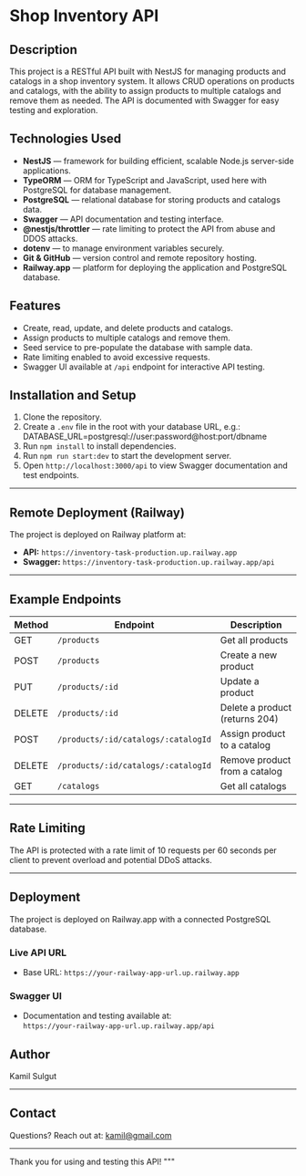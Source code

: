 # Shop Inventory API

## Description

This project is a RESTful API built with NestJS for managing products and catalogs in a shop inventory system. It allows CRUD operations on products and catalogs, with the ability to assign products to multiple catalogs and remove them as needed. The API is documented with Swagger for easy testing and exploration.

## Technologies Used

- **NestJS** — framework for building efficient, scalable Node.js server-side applications.
- **TypeORM** — ORM for TypeScript and JavaScript, used here with PostgreSQL for database management.
- **PostgreSQL** — relational database for storing products and catalogs data.
- **Swagger** — API documentation and testing interface.
- **@nestjs/throttler** — rate limiting to protect the API from abuse and DDOS attacks.
- **dotenv** — to manage environment variables securely.
- **Git & GitHub** — version control and remote repository hosting.
- **Railway.app** — platform for deploying the application and PostgreSQL database.

## Features

- Create, read, update, and delete products and catalogs.
- Assign products to multiple catalogs and remove them.
- Seed service to pre-populate the database with sample data.
- Rate limiting enabled to avoid excessive requests.
- Swagger UI available at `/api` endpoint for interactive API testing.

## Installation and Setup

1. Clone the repository.
2. Create a `.env` file in the root with your database URL, e.g.:
   DATABASE_URL=postgresql://user:password@host:port/dbname
3. Run `npm install` to install dependencies.
4. Run `npm run start:dev` to start the development server.
5. Open `http://localhost:3000/api` to view Swagger documentation and test endpoints.

---

## Remote Deployment (Railway)

The project is deployed on Railway platform at:

- **API:** `https://inventory-task-production.up.railway.app`
- **Swagger:** `https://inventory-task-production.up.railway.app/api`

---

## Example Endpoints

| Method | Endpoint                            | Description                    |
| ------ | ----------------------------------- | ------------------------------ |
| GET    | `/products`                         | Get all products               |
| POST   | `/products`                         | Create a new product           |
| PUT    | `/products/:id`                     | Update a product               |
| DELETE | `/products/:id`                     | Delete a product (returns 204) |
| POST   | `/products/:id/catalogs/:catalogId` | Assign product to a catalog    |
| DELETE | `/products/:id/catalogs/:catalogId` | Remove product from a catalog  |
| GET    | `/catalogs`                         | Get all catalogs               |

---

## Rate Limiting

The API is protected with a rate limit of 10 requests per 60 seconds per client to prevent overload and potential DDoS attacks.

---

## Deployment

The project is deployed on Railway.app with a connected PostgreSQL database.

### Live API URL

- Base URL: `https://your-railway-app-url.up.railway.app`

### Swagger UI

- Documentation and testing available at:  
  `https://your-railway-app-url.up.railway.app/api`

## Author

Kamil Sulgut

---

## Contact

Questions? Reach out at: kamil@gmail.com

---

Thank you for using and testing this API!
"""
